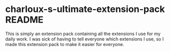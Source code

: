 # charloux-s-ultimate-extension-pack README

This is simply an extension pack containing all the extensions I use for my daily work. I was sick of having to tell everyone which extensions I use, so I made this extension pack to make it easier for everyone.
